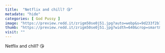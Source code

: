 ```yaml
---
title:  "Netflix and chill? 😘"
metadate: "hide"
categories: [ God Pussy ]
image: "https://preview.redd.it/zrigm50se0j51.jpg?auto=webp&s=9d233f2b70fd3c1ba0d8c066929015049c1962e9"
thumb: "https://preview.redd.it/zrigm50se0j51.jpg?width=640&crop=smart&auto=webp&s=f65e3ffd862220e73cf7c6fa701efa24210a0573"
visit: ""
---
```

Netflix and chill? 😘

